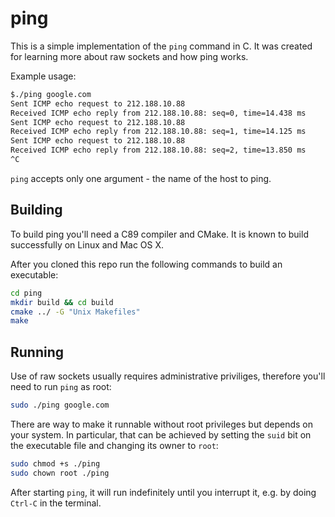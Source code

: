 ping
====

This is a simple implementation of the `ping` command in C. It was created for learning more
about raw sockets and how ping works.

Example usage:

```sh
$./ping google.com
Sent ICMP echo request to 212.188.10.88
Received ICMP echo reply from 212.188.10.88: seq=0, time=14.438 ms
Sent ICMP echo request to 212.188.10.88
Received ICMP echo reply from 212.188.10.88: seq=1, time=14.125 ms
Sent ICMP echo request to 212.188.10.88
Received ICMP echo reply from 212.188.10.88: seq=2, time=13.850 ms
^C
```

`ping` accepts only one argument - the name of the host to ping.

Building
--------

To build ping you'll need a C89 compiler and CMake. It is known to build successfully on
Linux and Mac OS X.

After you cloned this repo run the following commands to build an executable:

```sh
cd ping
mkdir build && cd build
cmake ../ -G "Unix Makefiles"
make
```

Running
-------

Use of raw sockets usually requires administrative priviliges, therefore you'll need to
run `ping` as root:

```sh
sudo ./ping google.com
```

There are way to make it runnable without root privileges but depends on your system. 
In particular, that can be achieved by setting the `suid` bit on the executable file and
changing its owner to `root`:

```sh
sudo chmod +s ./ping
sudo chown root ./ping
```

After starting `ping`, it will run indefinitely until you interrupt it, e.g. by doing
`Ctrl-C` in the terminal.
